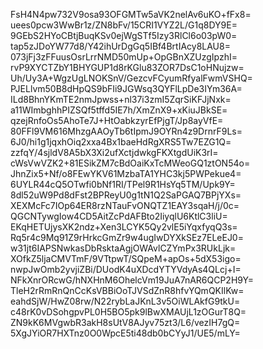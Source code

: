 FsH4N4pw732V9osa93OFGMTw5aVK2nelAv6uKO+fFx8=
uees0pcw3WwBr1z/ZN8bFv/15CRI1VYZ2L/G1q8DY9E=
9GEbS2HYoCBtjBuqKSv0ejWgSTf5Izy3RlCl6o03pW0=
tap5zJDoYW77d8/Y42ihUrDgGq5IBf4BrtIAcy8LAU8=
073jFj3zFFuusOsrLrrNMD50mUp+OpGBnXZUzgIpzhI=
rvP9XYCTZbY1BHYGUP1d8rKGlu83ZOR7DsC1oHNujzw=
Uh/Uy3A+WgzUgLNOKSnV/GezcvFCyumRfyalFwmVSHQ=
PJELlvm50B8dHpQS9bFIi9JGWsq3QYFlLpDe3IYm36A=
ILd8BhnYKmTE2nmJpwss+nl37i3zmI5ZqrSiKFJjNxk=
a11WImbghhPIZSQf5tffd5IE7h/XmZnX9+xKiuJBkSE=
qzejRnfoOs5AhoTe7J+HtOabkzyrEfPjgT/Jp8ayVfE=
80FFl9VM616MhzgAAOyTb6tIpmJ9OYRn4z9DrnrF9Ls=
6J0/hi1g1jqxhOiq2xxa4Bx1baeHdRgXRS5Tw7EZG1Q=
zzfqY/4sjldV8A5bX3Xi2ufXctjdwkgFKXtgdUiK3rI=
cWsVwVZK2+81ESikZM7cBdOaiKxTcMWeoGQ1ztON54o=
JhnZix5+Nf/o8FEwYKV61MzbaTA1YHC3kj5PWPekue4=
6UYLR44cQ5OTwfi0bNf1RI/TPel9R1HsYq5TM/Upk9Y=
8dl52uW9Pd8dFst2BPReyU0g1tN1Q2SaPGAQ7BPjYXs=
XEXMcFc7IOp64ER8rzNTauFvONQTZ1EAY3sqaH/j/0c=
QGCNTywgIow4CD5AitZcPdAFBto2IiyqlU6KtlC3liU=
EKqHETUjysXK2ndz+Xen3LCYK5Qy2vlE5iYqxfyqQ3s=
Rq5r4c9Mq91Z9rHrkcGmZr9w4ugIwDYXkSEz7ELeEJ0=
w31jt6IAPSNwkasDbRsktaAgjOWAvlCZYmPx3RUkLjk=
XOfkZ5ljaCMVTmF/9VTtpwT/SQpeM+apOs+5dX53igo=
nwpJwOmb2yvjiZBi/DUodK4uXDcdYTYVdyAs4QLcj+I=
NFkXnrORcwG/hNXHnM6OhelcVm19JuA7nAR6QCP2H9Y=
TleH2rRmRnQnCcKsVBBiOoTJVSdZnR8hfvYQmQKIlKw=
eahdSjW/HwZ08rw/N22rybLaJKnL3v5OiWLAkfG9tkU=
c48rK0vDSohgpvPL0H5BO5pk9lBwXMAUjL1zOGurT8Q=
ZN9kK6MVgwbR3akH8sUtV8AJyv75zt3/L6/vezIH7gQ=
5XgJYiOR7HXTnz0O0WpcE5ti48db0bCYyJ1/UE5/mLY=
